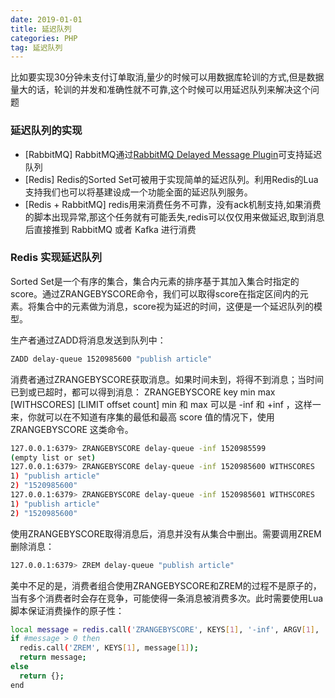```yaml
---
date: 2019-01-01 
title: 延迟队列
categories: PHP
tag: 延迟队列 
---
```


比如要实现30分钟未支付订单取消,量少的时候可以用数据库轮训的方式,但是数据量大的话，轮训的并发和准确性就不可靠,这个时候可以用延迟队列来解决这个问题

### 延迟队列的实现
* [RabbitMQ] RabbitMQ通过[RabbitMQ Delayed Message Plugin](https://github.com/rabbitmq/rabbitmq-delayed-message-exchange)可支持延迟队列
* [Redis] Redis的Sorted Set可被用于实现简单的延迟队列。利用Redis的Lua支持我们也可以将基建设成一个功能全面的延迟队列服务。
* [Redis + RabbitMQ] redis用来消费任务不可靠，没有ack机制支持,如果消费的脚本出现异常,那这个任务就有可能丢失,redis可以仅仅用来做延迟,取到消息后直接推到  RabbitMQ 或者 Kafka 进行消费

### Redis 实现延迟队列

Sorted Set是一个有序的集合，集合内元素的排序基于其加入集合时指定的score。通过ZRANGEBYSCORE命令，我们可以取得score在指定区间内的元素。将集合中的元素做为消息，score视为延迟的时间，这便是一个延迟队列的模型。

生产者通过ZADD将消息发送到队列中：
``` bash
ZADD delay-queue 1520985600 "publish article"
```

消费者通过ZRANGEBYSCORE获取消息。如果时间未到，将得不到消息；当时间已到或已超时，都可以得到消息：
ZRANGEBYSCORE key min max [WITHSCORES] [LIMIT offset count] 
min 和 max 可以是 -inf 和 +inf ，这样一来，你就可以在不知道有序集的最低和最高 score 值的情况下，使用 ZRANGEBYSCORE 这类命令。
``` bash
127.0.0.1:6379> ZRANGEBYSCORE delay-queue -inf 1520985599
(empty list or set)
127.0.0.1:6379> ZRANGEBYSCORE delay-queue -inf 1520985600 WITHSCORES
1) "publish article"
2) "1520985600"
127.0.0.1:6379> ZRANGEBYSCORE delay-queue -inf 1520985601 WITHSCORES
1) "publish article"
2) "1520985600"
```

使用ZRANGEBYSCORE取得消息后，消息并没有从集合中删出。需要调用ZREM删除消息：
``` bash
127.0.0.1:6379> ZREM delay-queue "publish article"
```

美中不足的是，消费者组合使用ZRANGEBYSCORE和ZREM的过程不是原子的，当有多个消费者时会存在竞争，可能使得一条消息被消费多次。此时需要使用Lua脚本保证消费操作的原子性：
``` bash
local message = redis.call('ZRANGEBYSCORE', KEYS[1], '-inf', ARGV[1], 'WITHSCORES', 'LIMIT', 0, 1);
if #message > 0 then
  redis.call('ZREM', KEYS[1], message[1]);
  return message;
else
  return {};
end
```

